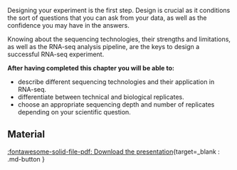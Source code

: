 
Designing your experiment is the first step. 
Design is crucial as it conditions the sort of questions that you can ask from your data, as well as the confidence you may have in the answers.

Knowing about the sequencing technologies, their strengths and limitations, as well as the RNA-seq analysis pipeline, are the keys to design a successful RNA-seq experiment.

**After having completed this chapter you will be able to:**

 * describe different sequencing technologies and their application in RNA-seq.
 * differentiate between technical and biological replicates.
 * choose an appropriate sequencing depth and number of replicates depending on your scientific question.



## Material

[:fontawesome-solid-file-pdf: Download the presentation](../assets/pdf/RNA-Seq_01_overview.pdf){target=_blank : .md-button }